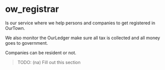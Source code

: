 # ow_registrar

Is our service where we help persons and companies to get registered in OurTown.

We also monitor the OurLedger make sure all tax is collected and all money goes to government.

Companies can be resident or not.


> TODO: (na) Fill out this section

